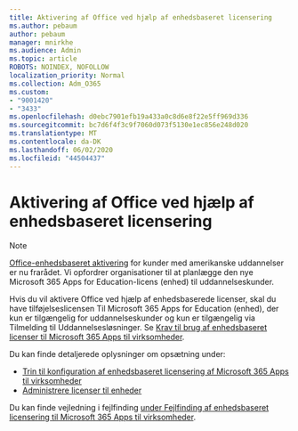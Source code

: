 ```yaml
---
title: Aktivering af Office ved hjælp af enhedsbaseret licensering
ms.author: pebaum
author: pebaum
manager: mnirkhe
ms.audience: Admin
ms.topic: article
ROBOTS: NOINDEX, NOFOLLOW
localization_priority: Normal
ms.collection: Adm_O365
ms.custom:
- "9001420"
- "3433"
ms.openlocfilehash: d0ebc7901efb19a433a0c8d6e8f22e5ff969d336
ms.sourcegitcommit: bc7d6f4f3c9f7060d073f5130e1ec856e248d020
ms.translationtype: MT
ms.contentlocale: da-DK
ms.lasthandoff: 06/02/2020
ms.locfileid: "44504437"
---
```

# <a name="activating-office-using-device-based-licensing"></a>Aktivering af Office ved hjælp af enhedsbaseret licensering

> [!NOTE]
> [Office-enhedsbaseret aktivering](https://aka.ms/officedba) for kunder med amerikanske uddannelser er nu frarådet. Vi opfordrer organisationer til at planlægge den nye Microsoft 365 Apps for Education-licens (enhed) til uddannelseskunder.

Hvis du vil aktivere Office ved hjælp af enhedsbaserede licenser, skal du have tilføjelseslicensen Til Microsoft 365 Apps for Education (enhed), der kun er tilgængelig for uddannelseskunder og kun er tilgængelig via Tilmelding til Uddannelsesløsninger. Se [Krav til brug af enhedsbaseret licenser til Microsoft 365 Apps til virksomheder](https://docs.microsoft.com/deployoffice/device-based-licensing#requirements-for-using-device-based-licensing-for-microsoft-365-apps-for-enterprise).


Du kan finde detaljerede oplysninger om opsætning under:

- [Trin til konfiguration af enhedsbaseret licensering af Microsoft 365 Apps til virksomheder](https://docs.microsoft.com/deployoffice/device-based-licensing#steps-to-configure-device-based-licensing-for-microsoft-365-apps-for-enterprise)
- [Administrere licenser til enheder](https://docs.microsoft.com/microsoft-365/admin/misc/manage-licenses-for-devices)

Du kan finde vejledning i fejlfinding [under Fejlfinding af enhedsbaseret licensering til Microsoft 365 Apps til virksomheder](https://docs.microsoft.com/deployoffice/device-based-licensing#troubleshoot-device-based-licensing-for-microsoft-365-apps-for-enterprise).
